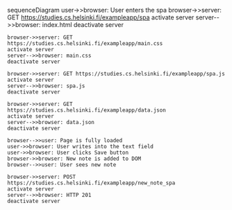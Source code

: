 sequenceDiagram
    user->>browser: User enters the spa
    browser->>server: GET https://studies.cs.helsinki.fi/exampleapp/spa
    activate server
    server-->>browser: index.html
    deactivate server

    browser->>server: GET https://studies.cs.helsinki.fi/exampleapp/main.css
    activate server
    server-->>browser: main.css
    deactivate server

    browser->>server: GET https://studies.cs.helsinki.fi/exampleapp/spa.js
    activate server
    server-->>browser: spa.js
    deactivate server

    browser->>server: GET https://studies.cs.helsinki.fi/exampleapp/data.json
    activate server
    server-->>browser: data.json
    deactivate server

    browser-->>user: Page is fully loaded
    user->>browser: User writes into the text field
    user->>browser: User clicks Save button
    browser->>browser: New note is added to DOM
    browser-->>user: User sees new note

    browser->>server: POST https://studies.cs.helsinki.fi/exampleapp/new_note_spa
    activate server
    server-->>browser: HTTP 201
    deactivate server